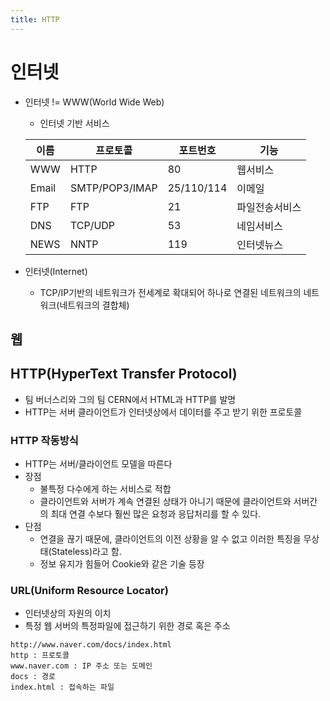 ```yaml
---
title: HTTP
---
```


# 인터넷

- 인터넷 != WWW(World Wide Web)
    - 인터넷 기반 서비스

    |이름|프로토콜|포트번호|기능|
    |------|-----------|------------|------------|
    |WWW|HTTP|80|웹서비스|
    |Email|SMTP/POP3/IMAP|25/110/114|이메일|
    |FTP|FTP|21|파일전송서비스|
    |DNS|TCP/UDP|53|네임서비스|
    |NEWS|NNTP|119|인터넷뉴스|

- 인터넷(Internet)
    - TCP/IP기반의 네트워크가 전세계로 확대되어 하나로 연결된 네트워크의 네트워크(네트워크의 결합체)



## 웹

## HTTP(HyperText Transfer Protocol)
- 팀 버너스리와 그의 팀 CERN에서 HTML과 HTTP를 발명
- HTTP는 서버 클라이언트가 인터넷상에서 데이터를 주고 받기 위한 프로토콜

### HTTP 작동방식
- HTTP는 서버/클라이언트 모델을 따른다
- 장점
    - 불특정 다수에게 하는 서비스로 적합
    - 클라이언트와 서버가 계속 연결된 상태가 아니기 때문에 클라이언트와 서버간의 최대 연결 수보다 훨씬 많은 요청과 응답처리를 할 수 있다.
- 단점
    - 연결을 끊기 때문에, 클라이언트의 이전 상황을 알 수 없고 이러한 특징을 무상태(Stateless)라고 함.
    - 정보 유지가 힘들어 Cookie와 같은 기술 등장    


### URL(Uniform Resource Locator)
- 인터넷상의 자원의 이치
- 특정 웹 서버의 특정파일에 접근하기 위한 경로 혹은 주소

```
http://www.naver.com/docs/index.html
http : 프로토콜
www.naver.com : IP 주소 또는 도메인
docs : 경로
index.html : 접속하는 파일
```